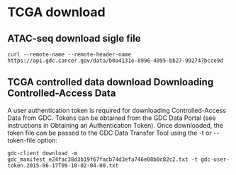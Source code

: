 # TCGA download
## ATAC-seq download sigle file
```
curl --remote-name --remote-header-name https://api.gdc.cancer.gov/data/b0a4131e-8996-4095-bb27-992747bcce9d
```
## TCGA controlled data download Downloading Controlled-Access Data
A user authentication token is required for downloading Controlled-Access Data from GDC. Tokens can be obtained from the GDC Data Portal (see instructions in Obtaining an Authentication Token). Once downloaded, the token file can be passed to the GDC Data Transfer Tool using the -t or --token-file option:
```
gdc-client download -m gdc_manifest_e24fac38d3b19f67facb74d3efa746e08b0c82c2.txt -t gdc-user-token.2015-06-17T09-10-02-04-00.txt
```
